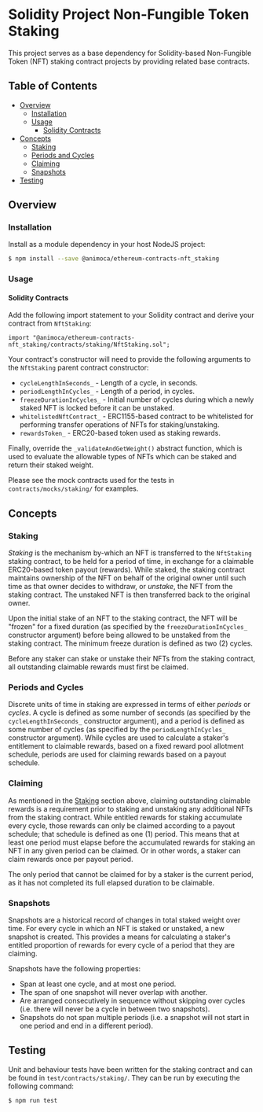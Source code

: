 # Solidity Project Non-Fungible Token Staking

This project serves as a base dependency for Solidity-based Non-Fungible Token (NFT) staking contract projects by providing related base contracts.


## Table of Contents

- [Overview](#overview)
  * [Installation](#installation)
  * [Usage](#usage)
    - [Solidity Contracts](#solidity-contracts)
- [Concepts](#concepts)
  * [Staking](#staking)
  * [Periods and Cycles](#periods-and-cycles)
  * [Claiming](#claiming)
  * [Snapshots](#snapshots)
- [Testing](#testing)


## Overview


### Installation

Install as a module dependency in your host NodeJS project:

```bash
$ npm install --save @animoca/ethereum-contracts-nft_staking
```


### Usage

#### Solidity Contracts

Add the following import statement to your Solidity contract and derive your contract from `NftStaking`:

```solidity
import "@animoca/ethereum-contracts-nft_staking/contracts/staking/NftStaking.sol";
```

Your contract's constructor will need to provide the following arguments to the `NftStaking` parent contract constructor:

- `cycleLengthInSeconds_` - Length of a cycle, in seconds.
- `periodLengthInCycles_` - Length of a period, in cycles.
- `freezeDurationInCycles_` - Initial number of cycles during which a newly staked NFT is locked before it can be unstaked.
- `whitelistedNftContract_` - ERC1155-based contract to be whitelisted for performing transfer operations of NFTs for staking/unstaking.
- `rewardsToken_` - ERC20-based token used as staking rewards.

Finally, override the `_validateAndGetWeight()` abstract function, which is used to evaluate the allowable types of NFTs which can be staked and return their staked weight.

Please see the mock contracts used for the tests in `contracts/mocks/staking/` for examples.


## Concepts


### Staking

_Staking_ is the mechanism by-which an NFT is transferred to the `NftStaking` staking contract, to be held for a period of time, in exchange for a claimable ERC20-based token payout (rewards). While staked, the staking contract maintains ownership of the NFT on behalf of the original owner until such time as that owner decides to withdraw, or _unstake_, the NFT from the staking contract. The unstaked NFT is then transferred back to the original owner.

Upon the initial stake of an NFT to the staking contract, the NFT will be "frozen" for a fixed duration (as specified by the `freezeDurationInCycles_` constructor argument) before being allowed to be unstaked from the staking contract. The minimum freeze duration is defined as two (2) cycles.

Before any staker can stake or unstake their NFTs from the staking contract, all outstanding claimable rewards must first be claimed.


### Periods and Cycles

Discrete units of time in staking are expressed in terms of either _periods_ or _cycles_. A cycle is defined as some number of seconds (as specified by the `cycleLengthInSeconds_` constructor argument), and a period is defined as some number of cycles (as specified by the `periodLengthInCycles_` constructor argument). While cycles are used to calculate a staker's entitlement to claimable rewards, based on a fixed reward pool allotment schedule, periods are used for claiming rewards based on a payout schedule.


### Claiming

As mentioned in the [Staking](#staking) section above, claiming outstanding claimable rewards is a requirement prior to staking and unstaking any additional NFTs from the staking contract. While entitled rewards for staking accumulate every cycle, those rewards can only be claimed according to a payout schedule; that schedule is defined as one (1) period. This means that at least one period must elapse before the accumulated rewards for staking an NFT in any given period can be claimed. Or in other words, a staker can claim rewards once per payout period.

The only period that cannot be claimed for by a staker is the current period, as it has not completed its full elapsed duration to be claimable.


### Snapshots

Snapshots are a historical record of changes in total staked weight over time. For every cycle in which an NFT is staked or unstaked, a new snapshot is created. This provides a means for calculating a staker's entitled proportion of rewards for every cycle of a period that they are claiming.

Snapshots have the following properties:

- Span at least one cycle, and at most one period.
- The span of one snapshot will never overlap with another.
- Are arranged consecutively in sequence without skipping over cycles (i.e. there will never be a cycle in between two snapshots).
- Snapshots do not span multiple periods (i.e. a snapshot will not start in one period and end in a different period).


## Testing

Unit and behaviour tests have been written for the staking contract and can be found in `test/contracts/staking/`. They can be run by executing the following command:

```bash
$ npm run test
```
